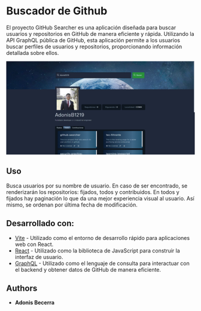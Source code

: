 # Buscador de Github

El proyecto GitHub Searcher es una aplicación diseñada para buscar usuarios y repositorios en GitHub de manera eficiente y rápida. Utilizando la API GraphQL pública de GitHub, esta aplicación permite a los usuarios buscar perfiles de usuarios y repositorios, proporcionando información detallada sobre ellos.

![Imagen de la aplicación](https://github.com/AdonisB1219/github-search/blob/main/src/assets/githubsearch.png)

## Uso

Busca usuarios por su nombre de usuario. En caso de ser encontrado, se renderizarán los repositorios: fijados, todos y contribuidos. En todos y fijados hay paginación lo que da una mejor experiencia visual al usuario. Así mismo, se ordenan por última fecha de modificación.

## Desarrollado con:

  - [Vite](https://vitejs.dev/) - Utilizado como el entorno de desarrollo rápido para aplicaciones web con React.
  - [React](https://reactjs.org/) - Utilizado como la biblioteca de JavaScript para construir la interfaz de usuario.
  - [GraphQL](https://graphql.org/) - Utilizado como el lenguaje de consulta para interactuar con el backend y obtener datos de GitHub de manera eficiente.

## Authors

  - **Adonis Becerra**
